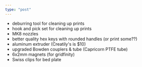 ```yaml
---
type: "post"
---
```


* deburring tool for cleaning up prints
* hook and pick set for cleaning up prints
* MK8 nozzles
* better quality hex keys with rounded handles (or print some??)
* aluminum extruder (Creatily's is $10)
* upgraded Bowden couplers & tube (Capricorn PTFE tube)
* 6x2mm magnets (for gridfinity)
* Swiss clips for bed plate
